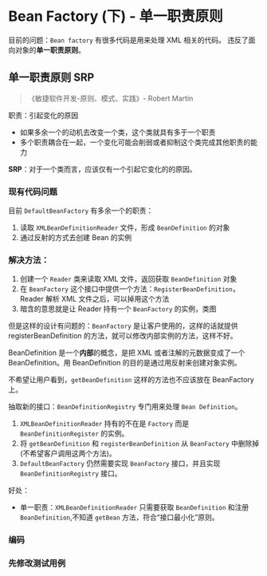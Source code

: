 # Bean Factory (下) - 单一职责原则

目前的问题：`Bean factory` 有很多代码是用来处理 XML 相关的代码。
违反了面向对象的**单一职责原则**。

## 单一职责原则 SRP
>《敏捷软件开发-原则、模式、实践》- Robert Martin

职责：引起变化的原因
- 如果多余一个的动机去改变一个类，这个类就具有多于一个职责
- 多个职责耦合在一起，一个变化可能会削弱或者抑制这个类完成其他职责的能力

**SRP**：对于一个类而言，应该仅有一个引起它变化的的原因。
### 现有代码问题
目前 `DefaultBeanFactory` 有多余一个的职责：
1. 读取 `XMLBeanDefinitionReader` 文件，形成 `BeanDefinition` 的对象
2. 通过反射的方式去创建 Bean 的实例

### 解决方法：
1. 创建一个 `Reader` 类来读取 XML 文件，返回获取 `BeanDefinition` 对象
2. 在 `BeanFactory` 这个接口中提供一个方法：`RegisterBeanDefinition`，Reader 解析 XML 文件之后，可以掉用这个方法
3. 暗含的意思就是让 Reader 持有一个 `BeanFactory` 的实例，类图

但是这样的设计有问题的：`BeanFactory` 是让客户使用的，这样的话就提供 registerBeanDefinition 的方法，就可以修改内部实例的方法，这样不好。

BeanDefinition 是一个**内部**的概念，是把 XML 或者注解的元数据变成了一个 BeanDefinition。用 BeanDefinition 的目的是通过用反射来创建对象实例。

不希望让用户看到，`getBeanDefinition` 这样的方法也不应该放在 BeanFactory 上。

抽取新的接口：`BeanDefinitionRegistry` 专门用来处理 `Bean Definition`。


1. `XMLBeanDefinitionReader` 持有的不在是 `Factory` 而是 `BeanDefinitionRegister` 的实例。
2. 将 `getBeanDefinition` 和 `registerBeanDefinition` 从 `BeanFactory` 中删除掉(不希望客户调用这两个方法)。
3. `DefaultBeanFactory` 仍然需要实现 `BeanFactory` 接口，并且实现 `BeanDefinitionRegistry` 接口。

好处：
- 单一职责：`XMLBeanDefinitionReader` 只需要获取 `BeanDefinition` 和注册 `BeanDefinition`,不知道 `getBean` 方法，符合“接口最小化”原则。


### 编码

### 先修改测试用例
